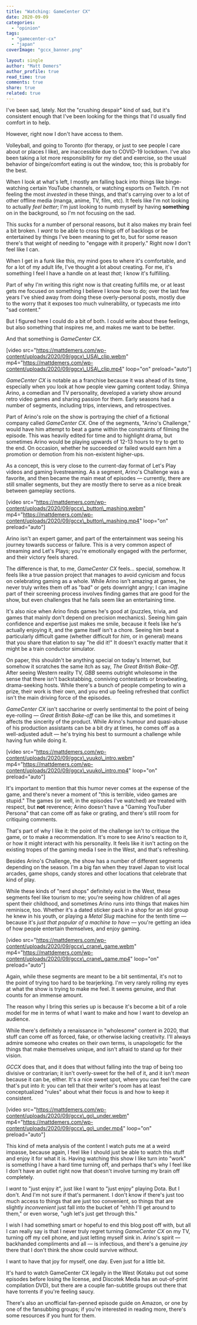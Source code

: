 ```yaml
---
title: "Watching: GameCenter CX"
date: 2020-09-09
categories: 
  - "opinion"
tags: 
  - "gamecenter-cx"
  - "japan"
coverImage: "gccx_banner.png"

layout: single
author: "Matt Demers"
author_profile: true
read_time: true
comments: true
share: true
related: true
---
```


I've been sad, lately. Not the "crushing despair" kind of sad, but it's consistent enough that I've been looking for the things that I'd usually find comfort in to help.

However, right now I don't have access to them.

Volleyball, and going to Toronto (for therapy, or just to see people I care about or places I like), are inaccessible due to COVID-19 lockdown. I've also been taking a lot more responsibility for my diet and exercise, so the usual behavior of binge/comfort eating is out the window, too; this is probably for the best.

When I look at what's left, I mostly am falling back into things like binge-watching certain YouTube channels, or watching esports on Twitch. I'm not feeling the most _invested_ in these things, and that's carrying over to a lot of other offline media (manga, anime, TV, film, etc). It feels like I'm not looking to actually _feel better_; I'm just looking to numb myself by having **something** on in the background, so I'm not focusing on the sad.

This sucks for a number of personal reasons, but it also makes my brain feel a bit broken. I _want_ to be able to cross things off of backlogs or be entertained by things I've been meaning to get to, but for some reason there's that weight of needing to "engage with it properly." Right now I don't feel like I can.

When I get in a funk like this, my mind goes to where it's comfortable, and for a lot of my adult life, I've thought a lot about creating. For me, it's something I feel I have a handle on at least _that_; I know it's fulfilling.

Part of why I'm writing this right now is that creating fulfills me, or at least gets me focused on something I believe I know how to do; over the last few years I've shied away from doing these overly-personal posts, mostly due to the worry that it exposes too much vulnerability, or typecasts me into "sad content."

But I figured here I could do a bit of both. I could write about these feelings, but also something that inspires me, and makes me want to be better.

And that something is _GameCenter CX_.

\[video src="https://mattdemers.com/wp-content/uploads/2020/09/ggcx\_USA\_clip.webm" mp4="https://mattdemers.com/wp-content/uploads/2020/09/ggcx\_USA\_clip.mp4" loop="on" preload="auto"\]

_GameCenter CX_ is notable as a franchise because it was ahead of its time, especially when you look at how people view gaming content today. Shinya Arino, a comedian and TV personality, developed a variety show around retro video games and sharing passion for them. Early seasons had a number of segments, including trips, interviews, and retrospectives.

Part of Arino's role on the show is portraying the chief of a fictional company called _GameCenter CX._ One of the segments, "Arino's Challenge," would have him attempt to beat a game within the constraints of filming the episode. This was heavily edited for time and to highlight drama, but sometimes Arino would be playing upwards of 12-13 hours to try to get to the end. On occasion, whether he succeeded or failed would earn him a promotion or demotion from his non-existent higher-ups.

As a concept, this is very close to the current-day format of Let's Play videos and gaming livestreaming. As a segment, Arino's Challenge was a favorite, and then became the main meat of episodes — currently, there are still smaller segments, but they are mostly there to serve as a nice break between gameplay sections.

\[video src="https://mattdemers.com/wp-content/uploads/2020/09/gccx\_button\_mashing.webm" mp4="https://mattdemers.com/wp-content/uploads/2020/09/gccx\_button\_mashing.mp4" loop="on" preload="auto"\]

Arino isn't an expert gamer, and part of the entertainment was seeing his journey towards success or failure. This is a very common aspect of streaming and Let's Plays; you're emotionally engaged with the performer, and their victory feels shared.

The difference is that, to me, _GameCenter CX_ feels... special, somehow. It feels like a true passion project that manages to avoid cynicism and focus on celebrating gaming as a whole. While Arino isn't amazing at games, he never truly writes them off as "bad" or gets downright angry; I can imagine part of their screening process involves finding games that are good for the show, but even challenges that he fails seem like an entertaining time.

It's also nice when Arino finds games he's good at (puzzles, trivia, and games that mainly don't depend on precision mechanics). Seeing him gain confidence and expertise just makes me smile, because it feels like he's actually enjoying it, and the game itself isn't a chore. Seeing him beat a particularly difficult game (whether difficult for _him_, or in general) means that you share that elation to say "he did it!" It doesn't exactly matter that it might be a train conductor simulator.

On paper, this shouldn't be anything special on today's Internet, but somehow it scratches the same itch as say, _The Great British Bake-Off_. After seeing Western reality TV, _GBB_ seems outright wholesome in the sense that there isn't backstabbing, conniving contestants or browbeating, drama-seeking hosts. While there's a bunch of people competing to win a prize, their work is their own, and you end up feeling refreshed that conflict isn't the main driving force of the episodes.

_GameCenter CX_ isn't saccharine or overly sentimental to the point of being eye-rolling — _Great British Bake-off_ can be like this, and sometimes it affects the sincerity of the product. While Arino's humour and quasi-abuse of his production assistants can be a bit dry at times, he comes off as a well-adjusted adult — he's trying his best to surmount a challenge while having fun while doing it.

\[video src="https://mattdemers.com/wp-content/uploads/2020/09/ggcx\_yuuko\_intro.webm" mp4="https://mattdemers.com/wp-content/uploads/2020/09/ggcx\_yuuko\_intro.mp4" loop="on" preload="auto"\]

It's important to mention that this humor never comes at the expense of the game, and there's never a moment of "this is terrible, video games are stupid." The games (or well, in the episodes I've watched) are treated with respect, but **not** reverence; Arino doesn't have a "Gaming YouTuber Persona" that can come off as fake or grating, and there's still room for critiquing comments.

That's part of why I like it: the point of the challenge isn't to critique the game, or to make a recommendation. It's more to see Arino's reaction to it, or how it might interact with his personality. It feels like it isn't acting on the existing tropes of the gaming media I see in the West, and that's refreshing.

Besides Arino's Challenge, the show has a number of different segments depending on the season. I'm a big fan when they travel Japan to visit local arcades, game shops, candy stores and other locations that celebrate that kind of play.

While these kinds of "nerd shops" definitely exist in the West, these segments feel like tourism to me; you're seeing how children of all ages spent their childhood, and sometimes Arino runs into things that makes him reminisce, too. Whether it's a dated sticker pack in a shop for an idol group he knew in his youth, or playing a _Metal Slug_ machine for the tenth time — because it's _just that popular_ _of a machine to have_ — you're getting an idea of how people entertain themselves, and enjoy gaming.

\[video src="https://mattdemers.com/wp-content/uploads/2020/09/gccx\_crane\_game.webm" mp4="https://mattdemers.com/wp-content/uploads/2020/09/gccx\_crane\_game.mp4" loop="on" preload="auto"\]

Again, while these segments are meant to be a bit sentimental, it's not to the point of trying too hard to be tearjerking. I'm very rarely rolling my eyes at what the show is trying to make me feel. It seems genuine, and that counts for an immense amount.

The reason why I bring this series up is because it's become a bit of a role model for me in terms of what I want to make and how I want to develop an audience.

While there's definitely a renaissance in "wholesome" content in 2020, that stuff can come off as forced, fake, or otherwise lacking creativity. I'll always admire someone who creates on their own terms, is unapologetic for the things that make themselves unique, and isn't afraid to stand up for their vision.

_GCCX_ does that, and it does that without falling into the trap of being too divisive or contrarian; it isn't overly-sweet for the hell of it, and it isn't _mean_ because it can be, either. It's a nice sweet spot, where you can feel the care that's put into it: you can tell that their writer's room has at least conceptualized "rules" about what their focus is and how to keep it consistent.

\[video src="https://mattdemers.com/wp-content/uploads/2020/09/gccx\_go\_under.webm" mp4="https://mattdemers.com/wp-content/uploads/2020/09/gccx\_go\_under.mp4" loop="on" preload="auto"\]

This kind of meta analysis of the content I watch puts me at a weird impasse, because again, I feel like I should just be able to watch this stuff and enjoy it for what it is. Having watching this show I like turn into "work" is something I have a hard time turning off, and perhaps that's why I feel like I don't have an outlet right now that doesn't involve turning my brain off completely.

I _want_ to "just enjoy it", just like I want to "just enjoy" playing Dota. But I don't. And I'm not sure if that's permanent. I don't know if there's just too much access to things that are just too convenient, so things that are slightly _inconvenient_ just fall into the bucket of "ehhh I'll get around to them," or even worse, "ugh let's just get through this."

I wish I had something smart or hopeful to end this blog post off with, but all I can really say is that I never truly regret turning _GameCenter CX_ on my TV, turning off my cell phone, and just letting myself sink in. Arino's spirit — backhanded compliments and all — is infectious, and there's a genuine _joy_ there that I don't think the show could survive without.

I want to have that joy for myself, one day. Even just for a little bit.

It's hard to watch GameCenter CX legally in the West (Kotaku put out some episodes before losing the license, and Discotek Media has an out-of-print compilation DVD), but there are a couple fan-subtitle groups out there that have torrents if you're feeling saucy.

There's also an unofficial fan-penned episode guide on Amazon, or one by one of the fansubbing groups; if you're interested in reading more, there's some resources if you hunt for them.
